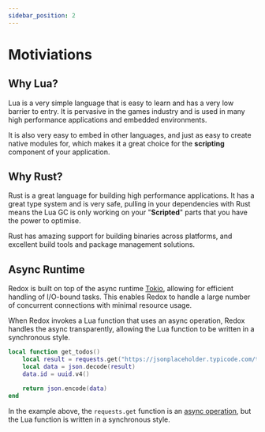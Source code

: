 ```yaml
---
sidebar_position: 2
---
```


# Motiviations

## Why Lua?

Lua is a very simple language that is easy to learn and has a very low barrier to entry. It is pervasive in the games industry and is used in many high performance applications and embedded environments.

It is also very easy to embed in other languages, and just as easy to create native modules for, which makes it a great choice for the **scripting** component of your application.

## Why Rust?

Rust is a great language for building high performance applications. It has a great type system and is very safe, pulling in your dependencies with Rust means the Lua GC is only working on your "**Scripted**" parts that you have the power to optimise.

Rust has amazing support for building binaries across platforms, and excellent build tools and package management solutions.

## Async Runtime

Redox is built on top of the async runtime [Tokio](https://tokio.rs/), allowing for efficient handling of I/O-bound tasks. This enables Redox to handle a large number of concurrent connections with minimal resource usage.

When Redox invokes a Lua function that uses an async operation, Redox handles the async transparently, allowing the Lua function to be written in a synchronous style.

```lua
local function get_todos()
    local result = requests.get("https://jsonplaceholder.typicode.com/todos/1")
    local data = json.decode(result)
    data.id = uuid.v4()

    return json.encode(data)
end
```

In the example above, the `requests.get` function is an [async operation](src/requests.rs), but the Lua function is written in a synchronous style.

